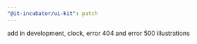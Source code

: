 ```yaml
---
"@it-incubator/ui-kit": patch
---
```


add in development, clock, error 404 and error 500 illustrations
  